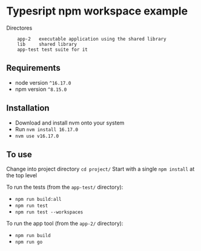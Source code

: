 # Typesript npm workspace example 

Directores
```
    app-2   executable application using the shared library
    lib     shared library
    app-test test suite for it
```

## Requirements
-   node version `^16.17.0`
-   npm version `^8.15.0`

## Installation
-   Download and install nvm onto your system
-   Run `nvm install 16.17.0`
-   `nvm use v16.17.0`

## To use
Change into project directory `cd project/`
Start with a single `npm install` at the top level

To run the tests (from the `app-test/` directory):

-   `npm run build:all`
-   `npm run test`
-   `npm run test --workspaces`


To run the app tool (from the `app-2/` directory):

-   `npm run build`
-   `npm run go`